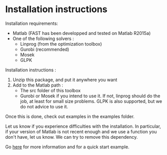 # Installation instructions

Installation requirements:
- Matlab (FAST has been developped and tested on Matlab R2015a)
- One of the following solvers :
    * Linprog (from the optimization toolbox)
    * Gurobi (recommended)
    * Mosek
    * GLPK

Installation instructions :
1. Unzip this package, and put it anywhere you want
2. Add to the Matlab path :
    * The src folder of this toolbox
    * Gurobi or Mosek if you intend to use it. If not, linprog should do the job, at least for small size problems. GLPK is also supported, but we do not advice to use it.

Once this is done, check out examples in the examples folder.

Let us know if you experience difficulties with the installation.
In particular, if your version of Matlab is not recent enough and we use a function you don't have, let us know. We can try to remove this dependency.

Go [here](http://baemerick.be/fast/demo.php) for more information and for a quick start example.